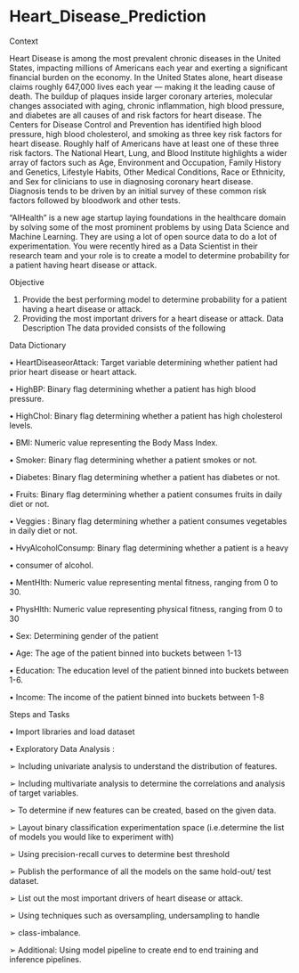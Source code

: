 # Heart_Disease_Prediction

Context

Heart Disease is among the most prevalent chronic diseases in the United
States, impacting millions of Americans each year and exerting a significant
financial burden on the economy. In the United States alone, heart disease
claims roughly 647,000 lives each year — making it the leading cause of
death. The buildup of plaques inside larger
coronary arteries, molecular changes associated with aging, chronic
inflammation, high blood pressure, and diabetes are all causes of and risk
factors for heart disease.
The Centers for Disease Control and Prevention has identified high blood
pressure, high blood cholesterol, and smoking as three key risk factors for
heart disease. Roughly half of Americans have at least one of these three
risk factors. The National Heart, Lung, and
Blood Institute highlights a wider array of factors such as Age, Environment
and Occupation, Family History and Genetics, Lifestyle Habits, Other
Medical Conditions, Race or Ethnicity, and Sex for clinicians to use in
diagnosing coronary heart disease. Diagnosis tends to be driven by an
initial survey of these common risk factors followed by bloodwork and
other tests.


“AIHealth” is a new age startup laying foundations in the healthcare
domain by solving some of the most prominent problems by using Data
Science and Machine Learning. They are using a lot of open source data to
do a lot of experimentation. You were recently hired as a Data Scientist in
their research team and your role is to create a model to determine
probability for a patient having heart disease or attack.


Objective

1. Provide the best performing model to determine probability for a patient
having a heart disease or attack.
2. Providing the most important drivers for a heart disease or attack.
Data Description
The data provided consists of the following

Data Dictionary

• HeartDiseaseorAttack: Target variable determining whether patient
had prior heart disease or heart attack.

• HighBP: Binary flag determining whether a patient has high blood
pressure.

• HighChol: Binary flag determining whether a patient has high
cholesterol levels.

• BMI: Numeric value representing the Body Mass Index.

• Smoker: Binary flag determining whether a patient smokes or not.

• Diabetes: Binary flag determining whether a patient has diabetes or
not.

• Fruits: Binary flag determining whether a patient consumes fruits in
daily diet or not.

• Veggies : Binary flag determining whether a patient consumes
vegetables in daily diet or not.

• HvyAlcoholConsump: Binary flag determining whether a patient is a
heavy

• consumer of alcohol.

• MentHlth: Numeric value representing mental fitness, ranging from 0
to 30.

• PhysHlth: Numeric value representing physical fitness, ranging from
0 to 30

• Sex: Determining gender of the patient

• Age: The age of the patient binned into buckets between 1-13

• Education: The education level of the patient binned into buckets
between 1-6.

• Income: The income of the patient binned into buckets between 1-8


Steps and Tasks


• Import libraries and load dataset

• Exploratory Data Analysis :

➢ Including univariate analysis to understand the distribution of
features.

➢ Including multivariate analysis to determine the correlations
and analysis of target variables.

➢ To determine if new features can be created, based on the
given data.

➢ Layout binary classification experimentation space (i.e.determine the list of models you would like to experiment
with)

➢ Using precision-recall curves to determine best threshold

➢ Publish the performance of all the models on the same hold-out/ test
dataset.

➢ List out the most important drivers of heart disease or attack.

➢ Using techniques such as oversampling, undersampling to handle

➢ class-imbalance.

➢ Additional: Using model pipeline to create end to end training and
inference pipelines.
